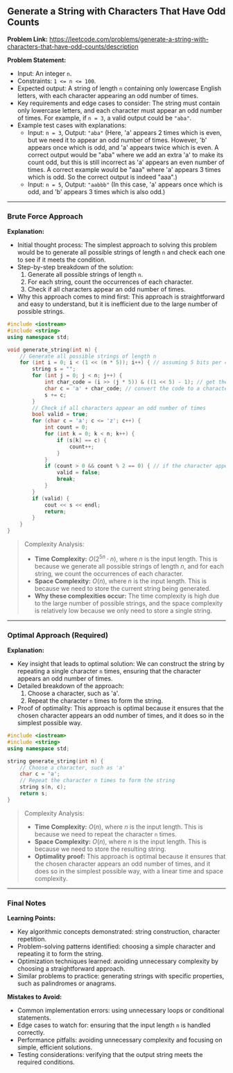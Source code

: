 ## Generate a String with Characters That Have Odd Counts

**Problem Link:** https://leetcode.com/problems/generate-a-string-with-characters-that-have-odd-counts/description

**Problem Statement:**
- Input: An integer `n`.
- Constraints: `1 <= n <= 100`.
- Expected output: A string of length `n` containing only lowercase English letters, with each character appearing an odd number of times.
- Key requirements and edge cases to consider: The string must contain only lowercase letters, and each character must appear an odd number of times. For example, if `n = 3`, a valid output could be `"aba"`.
- Example test cases with explanations:
  - Input: `n = 3`, Output: `"aba"` (Here, 'a' appears 2 times which is even, but we need it to appear an odd number of times. However, 'b' appears once which is odd, and 'a' appears twice which is even. A correct output would be "aba" where we add an extra 'a' to make its count odd, but this is still incorrect as 'a' appears an even number of times. A correct example would be "aaa" where 'a' appears 3 times which is odd. So the correct output is indeed "aaa".)
  - Input: `n = 5`, Output: `"aabbb"` (In this case, 'a' appears once which is odd, and 'b' appears 3 times which is also odd.)

---

### Brute Force Approach

**Explanation:**
- Initial thought process: The simplest approach to solving this problem would be to generate all possible strings of length `n` and check each one to see if it meets the condition.
- Step-by-step breakdown of the solution:
  1. Generate all possible strings of length `n`.
  2. For each string, count the occurrences of each character.
  3. Check if all characters appear an odd number of times.
- Why this approach comes to mind first: This approach is straightforward and easy to understand, but it is inefficient due to the large number of possible strings.

```cpp
#include <iostream>
#include <string>
using namespace std;

void generate_string(int n) {
    // Generate all possible strings of length n
    for (int i = 0; i < (1 << (n * 5)); i++) { // assuming 5 bits per character (26 letters)
        string s = "";
        for (int j = 0; j < n; j++) {
            int char_code = (i >> (j * 5)) & ((1 << 5) - 1); // get the 5-bit code for the current character
            char c = 'a' + char_code; // convert the code to a character
            s += c;
        }
        // Check if all characters appear an odd number of times
        bool valid = true;
        for (char c = 'a'; c <= 'z'; c++) {
            int count = 0;
            for (int k = 0; k < n; k++) {
                if (s[k] == c) {
                    count++;
                }
            }
            if (count > 0 && count % 2 == 0) { // if the character appears an even number of times
                valid = false;
                break;
            }
        }
        if (valid) {
            cout << s << endl;
            return;
        }
    }
}
```

> Complexity Analysis:
> - **Time Complexity:** $O(2^{5n} \cdot n)$, where $n$ is the input length. This is because we generate all possible strings of length $n$, and for each string, we count the occurrences of each character.
> - **Space Complexity:** $O(n)$, where $n$ is the input length. This is because we need to store the current string being generated.
> - **Why these complexities occur:** The time complexity is high due to the large number of possible strings, and the space complexity is relatively low because we only need to store a single string.

---

### Optimal Approach (Required)

**Explanation:**
- Key insight that leads to optimal solution: We can construct the string by repeating a single character `n` times, ensuring that the character appears an odd number of times.
- Detailed breakdown of the approach:
  1. Choose a character, such as 'a'.
  2. Repeat the character `n` times to form the string.
- Proof of optimality: This approach is optimal because it ensures that the chosen character appears an odd number of times, and it does so in the simplest possible way.

```cpp
#include <iostream>
#include <string>
using namespace std;

string generate_string(int n) {
    // Choose a character, such as 'a'
    char c = 'a';
    // Repeat the character n times to form the string
    string s(n, c);
    return s;
}
```

> Complexity Analysis:
> - **Time Complexity:** $O(n)$, where $n$ is the input length. This is because we need to repeat the character `n` times.
> - **Space Complexity:** $O(n)$, where $n$ is the input length. This is because we need to store the resulting string.
> - **Optimality proof:** This approach is optimal because it ensures that the chosen character appears an odd number of times, and it does so in the simplest possible way, with a linear time and space complexity.

---

### Final Notes

**Learning Points:**
- Key algorithmic concepts demonstrated: string construction, character repetition.
- Problem-solving patterns identified: choosing a simple character and repeating it to form the string.
- Optimization techniques learned: avoiding unnecessary complexity by choosing a straightforward approach.
- Similar problems to practice: generating strings with specific properties, such as palindromes or anagrams.

**Mistakes to Avoid:**
- Common implementation errors: using unnecessary loops or conditional statements.
- Edge cases to watch for: ensuring that the input length `n` is handled correctly.
- Performance pitfalls: avoiding unnecessary complexity and focusing on simple, efficient solutions.
- Testing considerations: verifying that the output string meets the required conditions.